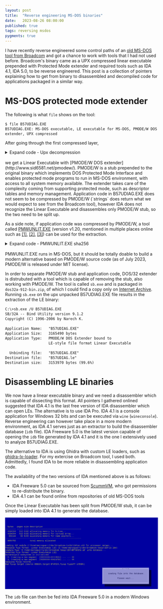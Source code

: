 ```yaml
---
layout: post
title:  "Reverse engineering MS-DOS binaries"
date:   2023-08-26 08:00:00
published: true
tags: reversing msdos
pygments: true
---
```


I have recently reverse engineered some control paths of an [old MS-DOS tool from Broadcom](https://marcoguerri.github.io/reversing/msdos/2023/02/04/broadcom-pxe-write.html) and got a chance to work with tools that I had not used before. Broadcom's binary came
as a UPX compressed linear executable prepended with Protected Mode extender and required
tools such as IDA 4.1, IDA 5.0, to be reverse engineered. This post is a collection of pointers
explaining how to get from binary to disassembled and decompiled code for applications packaged
in a similar way.

MS-DOS protected mode extender
=======
The following is what `file` shows on the tool:
```
$ file B57UDIAG.EXE 
B57UDIAG.EXE: MS-DOS executable, LE executable for MS-DOS, PMODE/W DOS extender, UPX compressed
```

After going through the first compressed layer,
<details> <summary>Expand code - Upx decompression</summary>
{% highlight shell %}
$ upx -d B57UDIAG.EXE 
                       Ultimate Packer for eXecutables
                          Copyright (C) 1996 - 2023
UPX 4.0.2       Markus Oberhumer, Laszlo Molnar & John Reiser   Jan 30th 2023

        File size         Ratio      Format      Name
   --------------------   ------   -----------   -----------
    800005 <-    243351   30.42%    watcom/le    B57UDIAG.EXE

Unpacked 1 file.
$ file B57UDIAG.EXE 
B57UDIAG.EXE: MS-DOS executable, LE executable for MS-DOS, PMODE/W DOS extender
{% endhighlight %}
</details>
<br>
we get a Linear Executable with [PMODE/W DOS extender](http://www.sid6581.net/pmodew/). PMODE/W is a stub
prepended to the original binary which implements DOS Protected Mode Interface and enables protected mode programs
to run in MS-DOS environment, with access to all system memory available. The extender takes care of the complexity 
coming from supporting protected mode, such as descriptor tables and memory management. Application code in B57UDIAG.EXE
does not seem to be compressed by PMODE/W (`strings` does return what we would expect to see from the Broadcom tool),
however IDA does not recognize the Linear Executable and disassembles only PMODE/W stub, so the two need
to be split up.

As a side note, if application code was compressed by PMODE/W, a tool called 
[PMWUNLIT.EXE](http://www.sid6581.net/pmodew/) (version v1.20, mentioned in multiple places online
such as [[1]](https://www.reddit.com/r/REGames/comments/ahykua/anyone_here_familiar_with_disassembling_msdos/), [[2]](https://github.com/urxp/drally/issues/3), [[3]](https://github.com/urxp/drally/issues/3)) can be used for the extraction.
<details> <summary>Expand code - PMWUNLIT.EXE sha256</summary>
{% highlight shell %}
sha256 of PMWUNLIT.EXE: dcbdaf0665b4d252620e0ff786a05e7c0ca9d9ee42986fe1d942ef0359db68be
{% endhighlight %}
</details>
<br>
PMWUNLIT.EXE runs in MS-DOS, but it should be totally doable to build a modern alternative
based on PMODE/W source code (as of July 2023, PMODE/W is released under MIT license).

In order to separate PMODE/W stub and application code, DOS/32 extender is distrubuted with a tool
which is capable of removing the stub, also working with PMODE/W. The tool is called `sb.exe` and
is packaged in `dos32a-912-bin.zip`, of which I could find a copy only on [Internet Archive](https://archive.org/details/dos32a-912-bin). Running `sb.exe` on the upx unpacked B57UDIAG.EXE file results
in the extraction of the LE binary:
```
C:\>sb.exe /U B57UDIAG.EXE
SB/32A -- Bind Utility version 9.1.2
Copyright (C) 1996-2006 by Narech K.

Application Name:   "B57UDIAG.EXE"
Application Size:   3165490 bytes
Application Type:   PMODE/W DOS Extender bound to
                    LE-style file format Linear Executable

  Unbinding file:   "B57UDIAG.EXE"
Destination file:   "B57UDIAG.le"
Destination size:   3153970 bytes (99.6%)
```

Disassembling LE binaries
=======
We now have a linear executable binary and we need a disassembler which is capable of dissecting this format.
All pointers I gathered onlined suggested that IDA 4.1 is the last free version of IDA disassembler which can
open LEs. The alternative is to use IDA Pro. IDA 4.1 is a console application for Windows 32 bits and can be 
executed via `wine` (`wineconsole`). Reverse engineering can however take place in a more modern environment, as IDA 4.1 
serves just as an extractor to build the disassembler database (`idb` file). IDA Freeware 5.0 is the latest version capable 
of opening the `idb` file generated by IDA 4.1 and it is the one I extensively used to analyze B57UDIAG.EXE.

The alternative to IDA is using Ghidra with custom LE loaders, such as [ghidra-lx-loader](https://github.com/oshogbo/ghidra-lx-loader).
For my extercise on Broadcom tool, I used both. Admittedly, I found IDA to be more reliable in
disassembling application code.

The availability of the two versions of IDA mentioned above is as follows:
* IDA Freeware 5.0 can be sourced from [ScummVM](https://www.scummvm.org/news/20180331/), who got 
permissions to re-distribute the binary.
* IDA 4.1 can be found online from repositories of old MS-DOS tools

Once the Linear Executable has been split from PMODE/W stub, it can be simply loaded into IDA 4.1 to generate the database.

<p align="center">
<a id="single_image" href="/img/dosreversing/ida4.1.png">
<img src="/img/dosreversing/ida4.1.png" alt=""/></a>
</p>

The `idb` file can then be fed into IDA Freeware 5.0 in a modern Windows environment.

